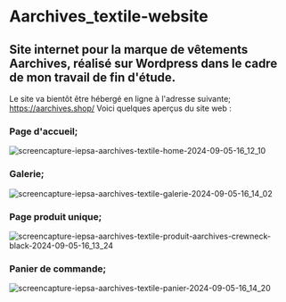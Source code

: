 # Aarchives_textile-website
## Site internet pour la marque de vêtements Aarchives, réalisé sur Wordpress dans le cadre de mon travail de fin d'étude.

Le site va bientôt être hébergé en ligne à l'adresse suivante; https://aarchives.shop/ Voici quelques aperçus du site web :

### Page d'accueil;
![screencapture-iepsa-aarchives-textile-home-2024-09-05-16_12_10](https://github.com/user-attachments/assets/91081653-31f0-4cba-9ff3-08fc3803b901)

### Galerie;
![screencapture-iepsa-aarchives-textile-galerie-2024-09-05-16_14_02](https://github.com/user-attachments/assets/8c4ab564-19fb-438e-8238-98901adf44dc)

### Page produit unique;
![screencapture-iepsa-aarchives-textile-produit-aarchives-crewneck-black-2024-09-05-16_13_24](https://github.com/user-attachments/assets/82be07d3-745d-464c-851b-c6c5d5f9fd56)

### Panier de commande;
![screencapture-iepsa-aarchives-textile-panier-2024-09-05-16_14_20](https://github.com/user-attachments/assets/9bbd4ac3-34fb-4063-896d-06b50aabe1c9)
